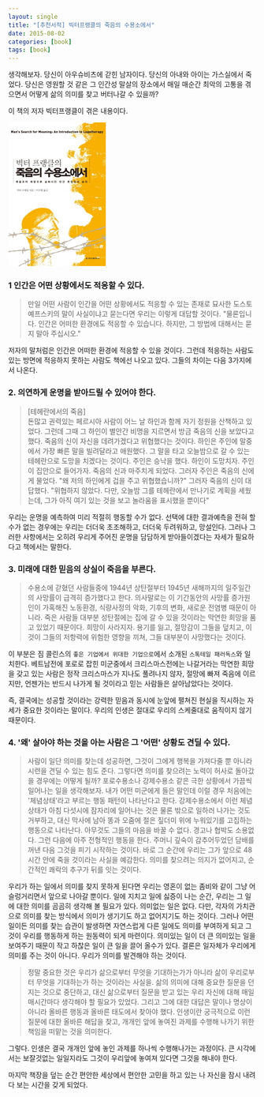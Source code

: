 ```yaml
---
layout: single
title: "[추천서적] 빅터프랭클의 죽음의 수용소에서"
date: 2015-08-02
categories: [book]
tags: [book]
---
```


생각해보자. 당신이 아우슈비츠에 갇힌 남자이다. 당신의 아내와 아이는 가스실에서 죽었다. 당신은 영원할 것 같은 그 인간성 말살의 장소에서 매일 매순간 최악의 고통을 겪으면서 어떻게 삶의 의미를 찾고 버터나갈 수 있을까?

이 책의 저자 빅터프랭클이 겪은 내용이다.

![vitor](/assets/images/vitor-deth.jpg)

### 1 인간은 어떤 상황에서도 적응할 수 있다.

> 만일 어떤 사람이 인간을 어떤 상황에서도 적응할 수 있는 존재로 묘사한 도스토예프스키의 말이 사실이냐고 묻는다면 우리는 이렇게 대답할 것이다.
> "물론입니다. 인간은 어떠한 환경에도 적응할 수 있습니다. 하지만, 그 방법에 대해서는 묻지 말아 주십시오."

저자의 말처럼은 인간은 어떠한 환경에 적응할 수 있을 것이다. 그런데 적응하는 사람도 있는 방면에 적응하지 못하는 사람도 책에선 나오고 있다.
그들의 차이는 다음 3가지에서 나온다.

### 2. 의연하게 운명을 받아드릴 수 있어야 한다.

> [테헤란에서의 죽음]  
> 돈많고 권력있는 페르시아 사람이 어느 날 하인과 함께 자기 정원을 산책하고 있었다.
> 그런데 그때 그 하인이 별안간 비명을 지르면서 방금 죽음의 신을 보았다고 했다. 죽음의 신이 자신을 데려가겠다고 위협했다는 것이다.
> 하인은 주인에 말중에서 가장 빠른 말을 빌려달라고 애원했다. 그 말을 타고 오늘밤으로 갈 수 있는 테헤란으로 도망을 치겠다는 것이다.
> 주인은 승낙을 했다.
> 하인이 도망치자. 주인이 집안으로 들어가자. 죽음의 신과 마주치게 되었다. 그러자 주인은 죽음의 신에게 물었다.
> "왜 저의 하인에게 겁을 주고 위협했습니까?" 그러자 죽음의 신이 대답했다.
> "위협하지 않았다. 다만, 오늘밤 그를 테헤란에서 만나기로 계획을 세웠는데, 그가 아직 여기 있는 것을 보고 놀라움을 표시했을 뿐이다"

우리는 운명을 예측하여 미리 적절히 행동할 수가 없다. 선택에 대한 결과예측을 전혀 할수가 없는 경우에는 우리는 더더욱 초조해하고, 더더욱 두려워하고, 망설인다.
그러나 그러한 사항에서는 오히려 우리게 주어진 운명을 담담하게 받아들이겠다는 자세가 필요하다고 책에서는 말한다.

### 3. 미래에 대한 믿음의 상실이 죽음을 부른다.

> 수용소에 갇혔던 사람들중에 1944년 상탄절부터 1945년 새해까지의 일주일간의 사망률이 급격히 증가했다고 한다.
> 의사말로는 이 기간동안의 사망률 증가원인이 가혹해진 노동환경, 식량사정의 악화, 기후의 변화, 새로운 전염병 때문이 아니라. 죽은 사람들 대부분 성탄절에는 집에 갈 수 있을 것이라는 막연한 희망을 품고 있었기 때문이다. 희망이 사라지자. 용기를 잃고, 절망감이 그들을 덮치고, 이것이 그들의 저항력에 위험한 영향을 끼쳐, 그들 대부분이 사망했다는 것이다.

이 부분은 짐 콜린스의 `좋은 기업에서 위대한 기업으로`에서 소개된 `스톡테일 패러독스`와 일치한다. 베트남전에 포로로 잡힌 미군중에서 크리스마스전에는 나갈거라는 막연한 희망을 갖고 있는 사람은 정작 크리스마스가 지나도 풀려나지 않자, 절망에 빠져 죽음에 이르지만, 언젠가는 반드시 나가게 될 것이라고 믿는 사람들은 살아남았다는 것이다.

즉, 결국에는 성공할 것이라는 강력한 믿음과 동시에 눈앞에 펼쳐진 현실을 직시하는 자세가 중요한 것이라는 말이다. 우리의 인생은 절대로 우리의 스케줄대로 움직이지 않기 때문이다.

### 4. '왜' 살아야 하는 것을 아는 사람은 그 '어떤' 상황도 견딜 수 있다.

> 사람이 일단 의미를 찾는데 성공하면, 그것이 그에게 행복을 가져다줄 뿐 아니라 시련을 견딜 수 있는 힘도 준다.
> 그렇다면 의미를 찾으려는 노력이 허사로 돌아갔을 경우에는 어떻게 될까?
> 포로수용소나 강제수용소 같은 극한 상황에서 가끔씩 일어나는 일을 생각해보자. 내가 어떤 미군에게 들은 말인데 이럴 경우 처음에는 '체념상태'라고 부르는 행동 패턴이 나타난다고 한다. 강제수용소에서 이런 체념상태가 아침 다섯시에 잠자리에 일어나는 것은 물론 밖으로 일하러 나가는 것도 거부하고, 대신 막사에 남아 똥과 오줌에 절은 짚더미 위에 누워있기를 고집하는 행동으로 나타난다. 아무것도 그들의 마음을 바꿀 수 없다. 경고나 협박도 소용없다. 그런 다음에 아주 전형적인 행동을 한다. 주머니 깊숙이 감추어두었던 담배를 꺼낸 다음 그것을 피기 시작하는 것이다.
> 바로 그 순간에 우리는 그가 앞으로 48시간 안에 죽을 것이라는 사실을 예감한다. 의미를 찾으려는 의지가 없어지고, 순간적인 쾌락의 추구가 뒤를 잇는 것이다.

우리가 하는 일에서 의미를 찾지 못하게 된다면 우리는 영혼이 없는 좀비와 같이 그냥 어슬렁거리면서 앞으로 나아갈 뿐이다.
일에 지치고 일에 싫증이 나는 순간, 우리는 그 일에 대한 의미를 곰곰히 생각해 볼 필요가 있다.
의미없는 일은 없다. 다만, 각자의 가치관으로 의미를 찾는 방식에서 의미가 생기기도 하고 없어지기도 하는 것이다.
그러나 어떤 일이든 의미를 찾는 습관이 발생하면 자연스럽게 다른 일에도 의미를 부여하게 되고 그것이 우리를 행동하게 하는 원동력이 되게 마련이다. 의미있는 일이 더 큰 의미있는 일을 보여주기 때문이 작고 하찮은 일이 큰 일을 끌어 올수가 있다. 결론은 일자체가 우리에게 의미를 주는 것이 아니다. 우리가 의미를 발견해야 하는 것이다.

> 정말 중요한 것은 우리가 삶으로부터 무엇을 기대하는가가 아니라 삶이 우리로부터 무엇을 기대하는가 하는 것이라는 사실을.
> 삶의 의미에 대해 중요한 질문을 던지는 것으로 중단하고, 대신 삶으로부터 질문을 받고 있는 우리 자신에 대해 매일 매시간마다 생각해야 할 필요가 있었다. 그리고 그에 대한 대답은 말이나 명상이 아니라 올바른 행동과 올바른 태도에서 찾아야 했다. 인생이란 궁극적으로 이런 질문에 대한 올바른 해답을 찾고, 개개인 앞에 놓여진 과제를 수행해 나가기 위한 책임을 떠맡는 것을 의미한다.

그렇다. 인생은 결국 개개인 앞에 놓인 과제를 하나씩 수행해나가는 과정이다. 큰 시각에서는 보잘것없는 일일지라도 그것이 우리앞에 놓여져 있다면 그것을 해내야 한다.

마지막 책장을 덮는 순간 편안한 세상에서 편안한 고민을 하고 있는 나 자신을 잠시 내려다 보는 시간을 갖게 되었다.
